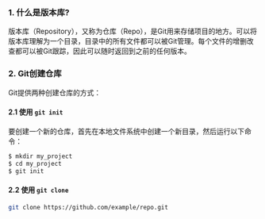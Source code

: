 ### 1. 什么是版本库?

版本库（Repository），又称为仓库（Repo），是Git用来存储项目的地方。可以将版本库理解为一个目录，目录中的所有文件都可以被Git管理。每个文件的增删改查都可以被Git跟踪，因此可以随时返回到之前的任何版本。

### 2. Git创建仓库

Git提供两种创建仓库的方式：

#### 2.1 使用 `git init`

要创建一个新的仓库，首先在本地文件系统中创建一个新目录，然后运行以下命令：

```bash
$ mkdir my_project
$ cd my_project
$ git init
```
#### 2.2 使用 `git clone`
```bash
git clone https://github.com/example/repo.git
```